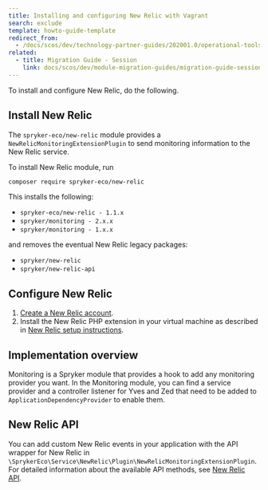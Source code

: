 ```yaml
---
title: Installing and configuring New Relic with Vagrant
search: exclude
template: howto-guide-template
redirect_from:
  - /docs/scos/dev/technology-partner-guides/202001.0/operational-tools-monitoring-legal-etc/new-relic/installing-and-configuring-new-relic���with–vagrant.html
related:
  - title: Migration Guide - Session
    link: docs/scos/dev/module-migration-guides/migration-guide-session.html
---
```


To install and configure New Relic, do the following.

## Install New Relic

The `spryker-eco/new-relic` module provides a `NewRelicMonitoringExtensionPlugin` to send monitoring information to the New Relic service.


To install New Relic module, run
```bash
composer require spryker-eco/new-relic
```
This installs the following:

* `spryker-eco/new-relic - 1.1.x`
* `spryker/monitoring - 2.x.x`
* `spryker/monitoring - 1.x.x`

and removes the eventual New Relic legacy packages:

* `spryker/new-relic`
* `spryker/new-relic-api`


## Configure New Relic

1. [Create a New Relic account](https://newrelic.com/signup).  
2. Install the New Relic PHP extension in your virtual machine as described in [New Relic setup instructions](https://rpm.newrelic.com/accounts/1131235/applications/setup).

## Implementation overview

Monitoring is a Spryker module that provides a hook to add any monitoring provider you want. In the Monitoring module, you can find a service provider and a controller listener for Yves and Zed that need to be added to  `ApplicationDependencyProvider` to enable them.

## New Relic API

You can add custom New Relic events in your application with the API wrapper for New Relic in `\SprykerEco\Service\NewRelic\Plugin\NewRelicMonitoringExtensionPlugin`. For detailed information about the available API methods, see [New Relic API](https://docs.newrelic.com/docs/agents/php-agent/php-agent-api).
